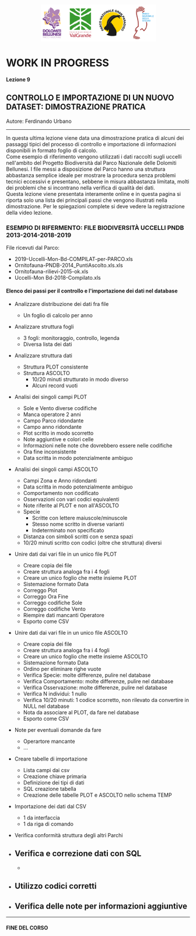 <p align="center"> <img src="materiale/loghi.png" width="315" height="100" /></p>

# WORK IN PROGRESS

#### Lezione 9
## CONTROLLO E IMPORTAZIONE DI UN NUOVO DATASET: DIMOSTRAZIONE PRATICA

Autore: Ferdinando Urbano  

---

In questa ultima lezione viene data una dimostrazione pratica di alcuni dei passaggi tipici del processo di controllo e importazione di informazioni disponibili in formato foglio di calcolo.  
Come esempio di riferimento vengono utilizzati i dati raccolti sugli uccelli nell'ambito del Progetto Biodiversità dal Parco Nazionale delle Dolomiti Bellunesi. I file messi a disposizione del Parco hanno una struttura abbastanza semplice ideale per mostrare la procedura senza problemi tecnici eccessivi e presentano, sebbene in misura abbastanza limitata, molti dei problemi che si incontrano nella verifica di qualità dei dati.  
Questa lezione viene presentata interamente online e in questa pagina si riporta solo una lista dei principali passi che vengono illustrati nella dimostrazione. Per le spiegazioni complete si deve vedere la registrazione della video lezione.

### ESEMPIO DI RIFERMENTO: FILE BIODIVERSITÀ UCCELLI PNDB 2013-2014-2018-2019
File ricevuti dal Parco:

* 2019-Uccelli-Mon-Bd-COMPILAT-per-PARCO.xls
* Ornitofauna-PNDB-2014_PuntiAscolto.xls.xls
* Ornitofauna-rilievi-2015-ok.xls
* Uccelli-Mon Bd-2018-Compilato.xls

#### Elenco dei passi per il controllo e l'importazione dei dati nel database
- Analizzare distribuzione dei dati fra file
  - Un foglio di calcolo per anno

- Analizzare struttura fogli
  - 3 fogli: monitoraggio, controllo, legenda
  - Diversa lista dei dati

- Analizzare struttura dati
  - Struttura PLOT consistente
  - Struttura ASCOLTO
    - 10/20 minuti strutturato in modo diverso
    - Alcuni record vuoti

- Analisi dei singoli campi PLOT
  - Sole e Vento diverse codifiche
  - Manca operatore 2 anni
  - Campo Parco ridondante
  - Campo anno ridondante
  - Plot scritto in modo scorretto
  - Note aggiuntive e colori celle
  - Informazioni nelle note che dovrebbero essere nelle codifiche
  - Ora fine inconsistente
  - Data scritta in modo potenzialmente ambiguo
- Analisi dei singoli campi ASCOLTO
  - Campi Zona e Anno ridondanti
  - Data scritta in modo potenzialmente ambiguo
  - Comportamento non codificato
  - Osservazioni con vari codici equivalenti
  - Note riferite al PLOT e non all'ASCOLTO
  - Specie
    - Scritte con lettere maiuscole/minuscole
    - Stesso nome scritto in diverse varianti
    - Indeterminato non specificato
  - Distanza con simboli scritti con e senza spazi
  - 10/20 minuti scritto con codici (oltre che struttura) diversi

- Unire dati dai vari file in un unico file PLOT
  - Creare copia dei file
  - Creare struttura analoga fra i 4 fogli
  - Creare un unico foglio che mette insieme PLOT
  - Sistemazione formato Data
  - Correggo Plot
  - Correggo Ora Fine
  - Correggo codifiche Sole
  - Correggo codifiche Vento
  - Riempire dati mancanti Operatore
  - Esporto come CSV

- Unire dati dai vari file in un unico file ASCOLTO
  - Creare copia dei file
  - Creare struttura analoga fra i 4 fogli
  - Creare un unico foglio che mette insieme ASCOLTO
  - Sistemazione formato Data
  - Ordino per eliminare righe vuote
  - Verifica Specie: molte differenze, pulire nel database
  - Verifica Comportamento: molte differenze, pulire nel database
  - Verifica Osservazione: molte differenze, pulire nel database
  - Verifica N individui: 1 nullo
  - Verifica 10/20 minuti: 1 codice scorretto, non rilevato da convertire in NULL nel database
  - Nota da associare al PLOT, da fare nel database
  - Esporto come CSV

- Note per eventuali domande da fare
  - Operartore mancante
  - ...

- Creare tabelle di importazione
  - Lista campi dai csv
  - Creazione chiave primaria
  - Definizione dei tipi di dati
  - SQL creazione tabella
  - Creazione delle tabelle PLOT e ASCOLTO nello schema TEMP

- Importazione dei dati dal CSV
  - 1 da interfaccia
  - 1 da riga di comando

- Verifica conformità struttura degli altri Parchi

- Verifica e correzione dati con SQL
  -
  -

- Utilizzo codici corretti
	-

- Verifica delle note per informazioni aggiuntive
	-

---

#### FINE DEL CORSO
